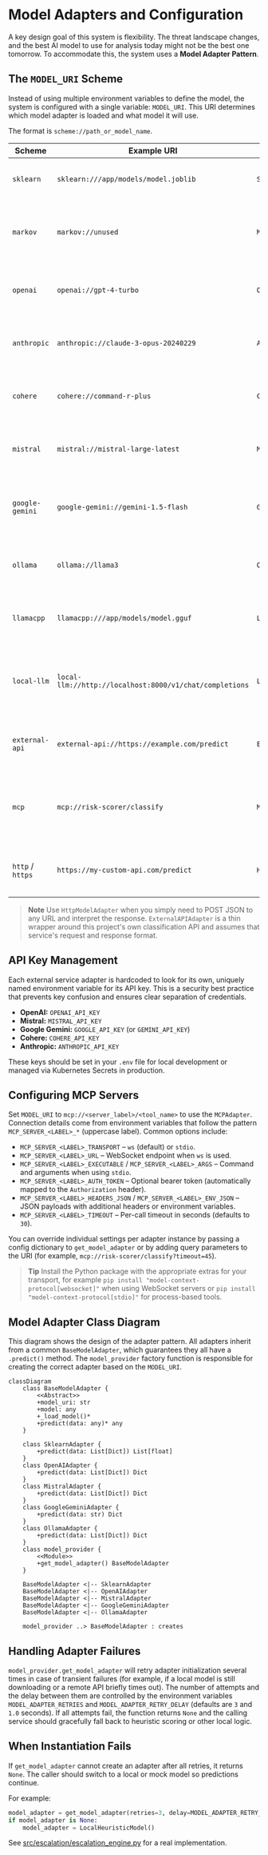 # Model Adapters and Configuration

A key design goal of this system is flexibility. The threat landscape changes, and the best AI model to use for analysis today might not be the best one tomorrow. To accommodate this, the system uses a **Model Adapter Pattern**.

## The `MODEL_URI` Scheme

Instead of using multiple environment variables to define the model, the system is configured with a single variable: `MODEL_URI`. This URI determines which model adapter is loaded and what model it will use.

The format is `scheme://path_or_model_name`.

| Scheme          | Example URI                                      | Adapter Loaded        | Description                                      |
| --------------- | ------------------------------------------------ | --------------------- | ------------------------------------------------ |
| `sklearn`       | `sklearn:///app/models/model.joblib`             | `SklearnAdapter`      | Loads a local scikit-learn model file.           |
| `markov`        | `markov://unused`                                | `MarkovAdapter`       | Generates a dynamic tarpit page using Markov chains. |
| `openai`        | `openai://gpt-4-turbo`                           | `OpenAIAdapter`       | Uses the OpenAI API with the specified model.    |
| `anthropic`     | `anthropic://claude-3-opus-20240229`             | `AnthropicAdapter`    | Calls the Anthropic API with the specified model. |
| `cohere`        | `cohere://command-r-plus`                        | `CohereAdapter`       | Uses the Cohere API with the specified model.    |
| `mistral`       | `mistral://mistral-large-latest`                 | `MistralAdapter`      | Uses the Mistral API with the specified model.   |
| `google-gemini` | `google-gemini://gemini-1.5-flash`               | `GoogleGeminiAdapter` | Uses the Google GenAI SDK with the specified model. |
| `ollama`        | `ollama://llama3`                                | `OllamaAdapter`       | Connects to a local Ollama server to use a model. |
| `llamacpp`      | `llamacpp:///app/models/model.gguf`              | `LlamaCppAdapter`     | Loads a local `gguf` model with llama-cpp-python. |
| `local-llm`     | `local-llm://http://localhost:8000/v1/chat/completions` | `LocalLLMApiAdapter` | Sends prompts to a locally hosted OpenAI-compatible API. |
| `external-api`  | `external-api://https://example.com/predict`     | `ExternalAPIAdapter`  | Calls the system's external classification API.  |
| `mcp`           | `mcp://risk-scorer/classify`                     | `MCPAdapter`          | Invokes a Model Context Protocol tool via websocket or stdio. |
| `http` / `https` | `https://my-custom-api.com/predict`              | `HttpModelAdapter`    | Calls a generic external prediction API.         |

> **Note**
> Use `HttpModelAdapter` when you simply need to POST JSON to any URL and interpret the response. `ExternalAPIAdapter` is a thin wrapper around this project's own classification API and assumes that service's request and response format.

## API Key Management

Each external service adapter is hardcoded to look for its own, uniquely named environment variable for its API key. This is a security best practice that prevents key confusion and ensures clear separation of credentials.

- **OpenAI:** `OPENAI_API_KEY`
- **Mistral:** `MISTRAL_API_KEY`
- **Google Gemini:** `GOOGLE_API_KEY` (or `GEMINI_API_KEY`)
- **Cohere:** `COHERE_API_KEY`
- **Anthropic:** `ANTHROPIC_API_KEY`

These keys should be set in your `.env` file for local development or managed via Kubernetes Secrets in production.

## Configuring MCP Servers

Set `MODEL_URI` to `mcp://<server_label>/<tool_name>` to use the `MCPAdapter`. Connection details come from environment variables that follow the pattern `MCP_SERVER_<LABEL>_*` (uppercase label). Common options include:

- `MCP_SERVER_<LABEL>_TRANSPORT` – `ws` (default) or `stdio`.
- `MCP_SERVER_<LABEL>_URL` – WebSocket endpoint when `ws` is used.
- `MCP_SERVER_<LABEL>_EXECUTABLE` / `MCP_SERVER_<LABEL>_ARGS` – Command and arguments when using `stdio`.
- `MCP_SERVER_<LABEL>_AUTH_TOKEN` – Optional bearer token (automatically mapped to the `Authorization` header).
- `MCP_SERVER_<LABEL>_HEADERS_JSON` / `MCP_SERVER_<LABEL>_ENV_JSON` – JSON payloads with additional headers or environment variables.
- `MCP_SERVER_<LABEL>_TIMEOUT` – Per-call timeout in seconds (defaults to `30`).

You can override individual settings per adapter instance by passing a config dictionary to `get_model_adapter` or by adding query parameters to the URI (for example, `mcp://risk-scorer/classify?timeout=45`).

> **Tip**
> Install the Python package with the appropriate extras for your transport, for example `pip install "model-context-protocol[websocket]"` when using WebSocket servers or `pip install "model-context-protocol[stdio]"` for process-based tools.

## Model Adapter Class Diagram

This diagram shows the design of the adapter pattern. All adapters inherit from a common `BaseModelAdapter`, which guarantees they all have a `.predict()` method. The `model_provider` factory function is responsible for creating the correct adapter based on the `MODEL_URI`.

```mermaid
classDiagram
    class BaseModelAdapter {
        <<Abstract>>
        +model_uri: str
        +model: any
        +_load_model()*
        +predict(data: any)* any
    }

    class SklearnAdapter {
        +predict(data: List[Dict]) List[float]
    }
    class OpenAIAdapter {
        +predict(data: List[Dict]) Dict
    }
    class MistralAdapter {
        +predict(data: List[Dict]) Dict
    }
    class GoogleGeminiAdapter {
        +predict(data: str) Dict
    }
    class OllamaAdapter {
        +predict(data: List[Dict]) Dict
    }
    class model_provider {
        <<Module>>
        +get_model_adapter() BaseModelAdapter
    }

    BaseModelAdapter <|-- SklearnAdapter
    BaseModelAdapter <|-- OpenAIAdapter
    BaseModelAdapter <|-- MistralAdapter
    BaseModelAdapter <|-- GoogleGeminiAdapter
    BaseModelAdapter <|-- OllamaAdapter
    
    model_provider ..> BaseModelAdapter : creates
```

## Handling Adapter Failures

`model_provider.get_model_adapter` will retry adapter initialization several times
in case of transient failures (for example, if a local model is still
downloading or a remote API briefly times out). The number of attempts and the
delay between them are controlled by the environment variables
`MODEL_ADAPTER_RETRIES` and `MODEL_ADAPTER_RETRY_DELAY` (defaults are `3` and
`1.0` seconds). If all attempts fail, the function returns `None` and the calling
service should gracefully fall back to heuristic scoring or other local logic.

## When Instantiation Fails

If `get_model_adapter` cannot create an adapter after all retries, it returns `None`. The caller should switch to a local or mock model so predictions continue.

For example:

```python
model_adapter = get_model_adapter(retries=3, delay=MODEL_ADAPTER_RETRY_DELAY)
if model_adapter is None:
    model_adapter = LocalHeuristicModel()
```

See [src/escalation/escalation_engine.py](../src/escalation/escalation_engine.py) for a real implementation.
